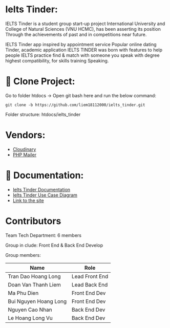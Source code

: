 # Ielts Tinder:
IELTS Tinder is a student group start-up project
International University and College of Natural Sciences
(VNU HCMC), has been asserting its position
Through the achievements of past and in competitions
near future.

IELTS Tinder app inspired by appointment service
Popular online dating Tinder, academic application
IELTS TINDER was born with features to help people
IELTS practice find & match with someone you speak with degree
highest compatibility, for skills training
Speaking.

# :bookmark: **Clone Project:**
Go to folder htdocs -> Open git bash here and run the below command:
```
git clone -b https://github.com/liem18112000/ielts_tinder.git
```

Folder structure:
  htdocs/ielts_tinder


# Vendors:
  * [Cloudinary](https://github.com/cloudinary/cloudinary_php)
  * [PHP Mailer](https://github.com/PHPMailer/PHPMailer)

# :notebook_with_decorative_cover: **Documentation:**
  * [Ielts Tinder Documentation]()
  * [Ielts Tinder Use Case Diagram]()
  * [Link to the site](https://ieltstinder.com/)

# Contributors

  Team Tech Department: 6 members

  Group in clude: Front End & Back End Develop

  Group members:

   Name                 | Role
  --------------------- | ---------------
  Tran Dao Hoang Long   | Lead Front End
  Doan Van Thanh Liem   | Lead Back End
  Ma Phu Dien           | Front End Dev
  Bui Nguyen Hoang Long | Front End Dev
  Nguyen Cao Nhan       | Back End Dev
  Le Hoang Long Vu      | Back End Dev
  
  
 
